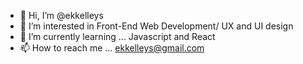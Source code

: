 - 👋 Hi, I’m @ekkelleys
- 👀 I’m interested in Front-End Web Development/ UX and UI design
- 🌱 I’m currently learning ... Javascript and React
- 📫 How to reach me ... ekkelleys@gmail.com
